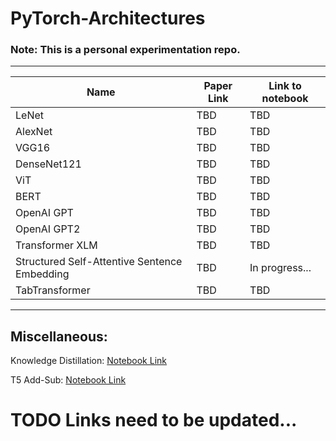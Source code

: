 # PyTorch-Architectures

### Note: This is a personal experimentation repo.

-----------------------------------------------------------------------------

| Name | Paper Link | Link to notebook |
| ---- | ---------- | ---------------- |
| LeNet | TBD | TBD |
| AlexNet | TBD | TBD |
| VGG16 | TBD | TBD |
| DenseNet121 | TBD | TBD |
| ViT | TBD | TBD |
| BERT | TBD | TBD |
| OpenAI GPT | TBD | TBD |
| OpenAI GPT2 | TBD | TBD |
| Transformer XLM | TBD | TBD |
| Structured Self-Attentive Sentence Embedding | TBD | In progress... |
| TabTransformer | TBD | TBD |

------------------------------------------------------------------------------------

## Miscellaneous:

Knowledge Distillation: [Notebook Link](https://nbviewer.jupyter.org/github/vishal-burman/PyTorch-Architectures/blob/master/misc/Knowledge_Distillation.ipynb)

T5 Add-Sub: [Notebook Link](https://nbviewer.jupyter.org/github/vishal-burman/PyTorch-Architectures/blob/master/misc/T5_Math_Add_Sub.ipynb)

# TODO Links need to be updated...
